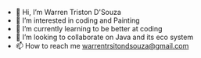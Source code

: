 - 👋 Hi, I’m Warren Triston D'Souza
- 👀 I’m interested in coding and Painting
- 🌱 I’m currently learning to be better at coding
- 💞️ I’m looking to collaborate on Java and its eco system
- 📫 How to reach me warrentrsitondsouza@gmail.com

